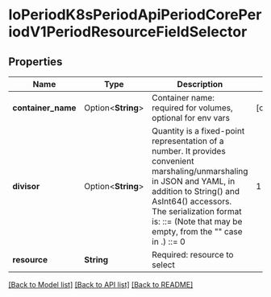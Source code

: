 # IoPeriodK8sPeriodApiPeriodCorePeriodV1PeriodResourceFieldSelector

## Properties

Name | Type | Description | Notes
------------ | ------------- | ------------- | -------------
**container_name** | Option<**String**> | Container name: required for volumes, optional for env vars | [optional]
**divisor** | Option<**String**> | Quantity is a fixed-point representation of a number. It provides convenient marshaling/unmarshaling in JSON and YAML, in addition to String() and AsInt64() accessors.  The serialization format is:  <quantity>        ::= <signedNumber><suffix>   (Note that <suffix> may be empty, from the \"\" case in <decimalSI>.) <digit>           ::= 0 | 1 | ... | 9 <digits>          ::= <digit> | <digit><digits> <number>          ::= <digits> | <digits>.<digits> | <digits>. | .<digits> <sign>            ::= \"+\" | \"-\" <signedNumber>    ::= <number> | <sign><number> <suffix>          ::= <binarySI> | <decimalExponent> | <decimalSI> <binarySI>        ::= Ki | Mi | Gi | Ti | Pi | Ei   (International System of units; See: http://physics.nist.gov/cuu/Units/binary.html) <decimalSI>       ::= m | \"\" | k | M | G | T | P | E   (Note that 1024 = 1Ki but 1000 = 1k; I didn't choose the capitalization.) <decimalExponent> ::= \"e\" <signedNumber> | \"E\" <signedNumber>  No matter which of the three exponent forms is used, no quantity may represent a number greater than 2^63-1 in magnitude, nor may it have more than 3 decimal places. Numbers larger or more precise will be capped or rounded up. (E.g.: 0.1m will rounded up to 1m.) This may be extended in the future if we require larger or smaller quantities.  When a Quantity is parsed from a string, it will remember the type of suffix it had, and will use the same type again when it is serialized.  Before serializing, Quantity will be put in \"canonical form\". This means that Exponent/suffix will be adjusted up or down (with a corresponding increase or decrease in Mantissa) such that:   a. No precision is lost   b. No fractional digits will be emitted   c. The exponent (or suffix) is as large as possible. The sign will be omitted unless the number is negative.  Examples:   1.5 will be serialized as \"1500m\"   1.5Gi will be serialized as \"1536Mi\"  Note that the quantity will NEVER be internally represented by a floating point number. That is the whole point of this exercise.  Non-canonical values will still parse as long as they are well formed, but will be re-emitted in their canonical form. (So always use canonical form, or don't diff.)  This format is intended to make it difficult to use these numbers without writing some sort of special handling code in the hopes that that will cause implementors to also use a fixed point implementation. | [optional]
**resource** | **String** | Required: resource to select | 

[[Back to Model list]](../README.md#documentation-for-models) [[Back to API list]](../README.md#documentation-for-api-endpoints) [[Back to README]](../README.md)


